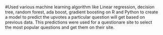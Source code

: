 #Used various machine learning algorithm like Linear regression, decision tree, random forest, ada boost, gradient boosting on R and Python to create a model to predict the upvotes a particular question will get based on previous data. This predictions were used for a questionare site to select the most popular questions and get them on their site.

